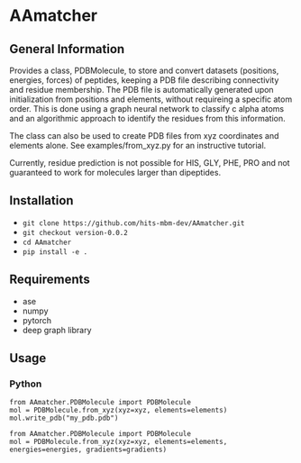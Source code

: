 # AAmatcher

## General Information
Provides a class, PDBMolecule, to store and convert datasets (positions, energies, forces) of peptides, keeping a PDB file describing connectivity and residue membership. The PDB file is automatically generated upon initialization from positions and elements, without requireing a specific atom order. This is done using a graph neural network to classify c alpha atoms and an algorithmic approach to identify the residues from this information.

The class can also be used to create PDB files from xyz coordinates and elements alone. See examples/from_xyz.py for an instructive tutorial.

Currently, residue prediction is not possible for HIS, GLY, PHE, PRO and not guaranteed to work for molecules larger than dipeptides.

## Installation
- `git clone https://github.com/hits-mbm-dev/AAmatcher.git`
- `git checkout version-0.0.2`
- `cd AAmatcher`
- `pip install -e .`

## Requirements
- ase
- numpy
- pytorch
- deep graph library

## Usage

### Python
```
from AAmatcher.PDBMolecule import PDBMolecule
mol = PDBMolecule.from_xyz(xyz=xyz, elements=elements)
mol.write_pdb("my_pdb.pdb")
```

```
from AAmatcher.PDBMolecule import PDBMolecule
mol = PDBMolecule.from_xyz(xyz=xyz, elements=elements, energies=energies, gradients=gradients)
```
